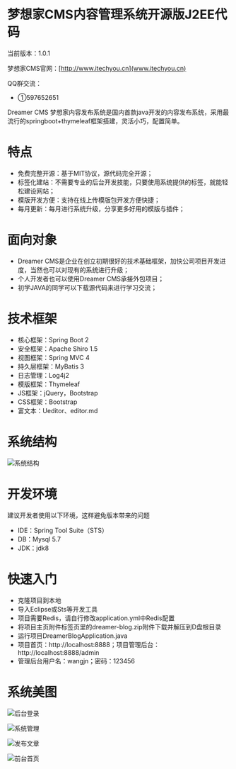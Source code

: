# 梦想家CMS内容管理系统开源版J2EE代码

当前版本：1.0.1

梦想家CMS官网：[http://www.itechyou.cn](www.itechyou.cn)

QQ群交流：
- ①597652651

Dreamer CMS 梦想家内容发布系统是国内首款java开发的内容发布系统，采用最流行的springboot+thymeleaf框架搭建，灵活小巧，配置简单。

# 特点
* 免费完整开源：基于MIT协议，源代码完全开源；
* 标签化建站：不需要专业的后台开发技能，只要使用系统提供的标签，就能轻松建设网站；
* 模版开发方便：支持在线上传模版包开发方便快捷；
* 每月更新：每月进行系统升级，分享更多好用的模版与插件；

# 面向对象
* Dreamer CMS是企业在创立初期很好的技术基础框架，加快公司项目开发进度，当然也可以对现有的系统进行升级；
* 个人开发者也可以使用Dreamer CMS承接外包项目；
* 初学JAVA的同学可以下载源代码来进行学习交流；

# 技术框架
* 核心框架：Spring Boot 2
* 安全框架：Apache Shiro 1.5
* 视图框架：Spring MVC 4
* 持久层框架：MyBatis 3
* 日志管理：Log4j2
* 模版框架：Thymeleaf
* JS框架：jQuery，Bootstrap
* CSS框架：Bootstrap
* 富文本：Ueditor、editor.md

# 系统结构
![系统结构](http://itechyou.cn/uploads/allimg/180930/1-1P9301149510-L.jpg "系统结构")

# 开发环境
建议开发者使用以下环境，这样避免版本带来的问题
* IDE：Spring Tool Suite（STS）
* DB：Mysql 5.7
* JDK：jdk8

# 快速入门
* 克隆项目到本地
* 导入Eclipse或Sts等开发工具
* 项目需要Redis，请自行修改application.yml中Redis配置
* 将项目主页附件标签页里的dreamer-blog.zip附件下载并解压到D盘根目录
* 运行项目DreamerBlogApplication.java
* 项目首页：http://localhost:8888；项目管理后台：http://localhost:8888/admin
* 管理后台用户名：wangjn；密码：123456

# 系统美图
![后台登录](http://itechyou.cn/uploads/allimg/180930/1-1P9301135560-L.png)

![系统管理](http://itechyou.cn/uploads/allimg/180930/1-1P9301136210-L.png)

![发布文章](http://itechyou.cn/uploads/allimg/180930/1-1P9301136400-L.png)

![前台首页](http://itechyou.cn/uploads/allimg/180930/1-1P930113A10-L.png)
